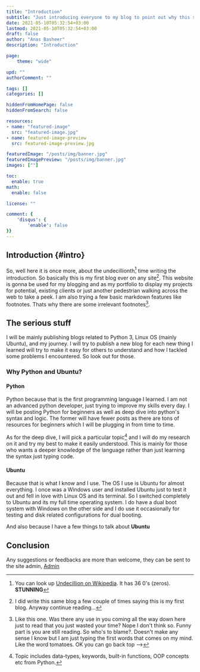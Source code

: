 ```yaml
---
title: "Introduction"
subtitle: "Just introducing everyone to my blog to point out why this site beginning with some of the worst jokes anyone could've heard of. Just don't forget to laugh when you're there."
date: 2021-05-10T05:32:54+03:00
lastmod: 2021-05-10T05:32:54+03:00
draft: false
author: "Anas Basheer"
description: "Introduction"

page:
    theme: "wide"

upd: ""
authorComment: ""

tags: []
categories: []

hiddenFromHomePage: false
hiddenFromSearch: false

resources:
- name: "featured-image"
  src: "featured-image.jpg"
- name: featured-image-preview
  src: featured-image-preview.jpg

featuredImage: "/posts/img/banner.jpg"
featuredImagePreview: "/posts/img/banner.jpg"
images: [""]

toc:
  enable: true
math:
  enable: false

license: ""

comment: {
	'disqus': {
		'enable': false
}}
---
```


## Introduction {#intro}

So, well here it is once more, about the undecillionth[^1] time writing the introduction. So basically this is my first blog ever on any site[^2]. This website is gonna be used for my blogging and as my portfolio to display my projects for potential, existing clients or just another pedestrian walking across the web to take a peek. I am also trying a few basic markdown features like footnotes. Thats why there are some irrelevant footnotes[^3].

## The serious stuff

I will be mainly publishing blogs related to Python 3, Linux OS (mainly Ubuntu), and my journey. I will try to publish a new blog for each new thing I learned will try to make it easy for others to understand and how I tackled some problems I encountered. So look out for those. 

### Why Python and Ubuntu?

#### Python

Python because that is the first programming language I learned. I am not an advanced python developer, just trying to improve my skills every day. I will be posting Python for beginners as well as deep dive into python's syntax and logic. The former will have fewer posts as there are tons of resources for beginners which I will be plugging in from time to time.

As for the deep dive, I will pick a particular topic[^4] and I will do my research on it and try my best to make it easily understood. This is mainly for those who wants a deeper knowledge of the language rather than just learning the syntax just typing code.

#### Ubuntu

Because that is what I know and I use. The OS I use is Ubuntu for almost everything. I once was a Windows user and installed Ubuntu just to test it out and fell in love with Linux OS and its terminal. So I switched completely to Ubuntu and its my full time operating system. I do have a dual boot system with Windows on the other side and I do use it occasionally for testing and disk related configurations for dual booting.

And also because I have a few things to talk about **Ubuntu**

## Conclusion

Any suggestions or feedbacks are more than welcome, they can be sent to the site admin, [Admin](mailto:admin@anasbasheer.tech?subject=Suggestion%20|%20Feedback%20-%20Source:anasbasheer.tech/posts)


[^1]: You can look up [Undecillion on Wikipedia](https://en.wikipedia.org/wiki/Power_of_10#Positive_powers). It has 36 0's (zeros). **STUNNING**
[^2]: I did write this same blog a few couple of times saying this is my first blog. Anyway continue reading... 
[^3]: Like this one. Was there any use in you coming all the way down here just to read that you just wasted your time? Nope I don't think so. Funny part is you are still reading. So who's to blame?. Doesn't make any sense I know but I am just typing the first words that comes on my mind. Like the word tomatoes. OK you can go back top -->
[^4]: Topic includes data-types, keywords, built-in functions, OOP concepts etc from Python.